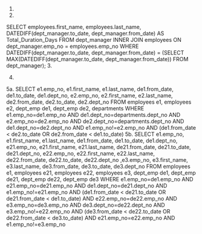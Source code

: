 1.

2.
SELECT employees.first_name, employees.last_name, DATEDIFF(dept_manager.to_date, dept_manager.from_date) AS Total_Duration_Days
FROM dept_manager
INNER JOIN employees ON dept_manager.emp_no = employees.emp_no
WHERE DATEDIFF(dept_manager.to_date, dept_manager.from_date) = (SELECT MAX(DATEDIFF(dept_manager.to_date, dept_manager.from_date)) FROM dept_manager);
3.

4.

5a.
SELECT e1.emp_no, e1.first_name, e1.last_name, de1.from_date, de1.to_date, de1.dept_no, e2.emp_no, e2.first_name, e2.last_name, de2.from_date, de2.to_date, de2.dept_no
FROM employees e1, employees e2, dept_emp de1, dept_emp de2, departments
WHERE e1.emp_no=de1.emp_no AND de1.dept_no=departments.dept_no AND e2.emp_no=de2.emp_no AND de2.dept_no=departments.dept_no AND de1.dept_no=de2.dept_no AND e1.emp_no!=e2.emp_no AND (de1.from_date < de2.to_date OR de2.from_date < de1.to_date)
5b.
SELECT e1.emp_no, e1.first_name, e1.last_name, de1.from_date, de1.to_date, de1.dept_no, e21.emp_no, e21.first_name, e21.last_name, de21.from_date, de21.to_date, de21.dept_no, e22.emp_no, e22.first_name, e22.last_name, de22.from_date, de22.to_date, de22.dept_no ,e3.emp_no, e3.first_name, e3.last_name, de3.from_date, de3.to_date, de3.dept_no
FROM employees e1, employees e21, employees e22, employees e3, dept_emp de1, dept_emp de21, dept_emp de22, dept_emp de3
WHERE e1.emp_no=de1.emp_no AND e21.emp_no=de21.emp_no AND de1.dept_no=de21.dept_no AND e1.emp_no!=e21.emp_no AND (de1.from_date < de21.to_date OR de21.from_date < de1.to_date) AND e22.emp_no=de22.emp_no AND e3.emp_no=de3.emp_no AND de3.dept_no=de22.dept_no AND e3.emp_no!=e22.emp_no AND (de3.from_date < de22.to_date OR de22.from_date < de3.to_date) AND e21.emp_no=e22.emp_no AND e1.emp_no!=e3.emp_no
